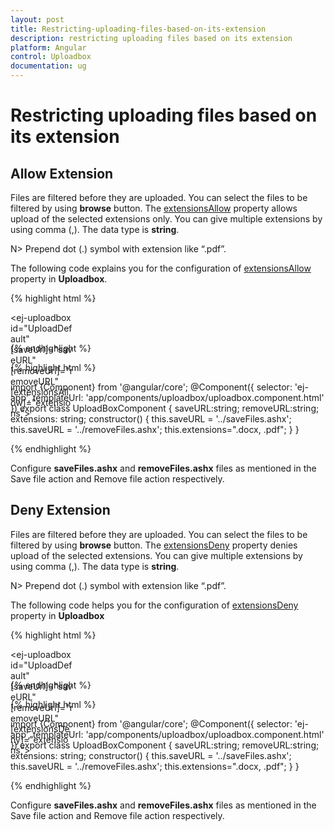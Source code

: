 ```yaml
---
layout: post
title: Restricting-uploading-files-based-on-its-extension
description: restricting uploading files based on its extension
platform: Angular
control: Uploadbox
documentation: ug
---
```


# Restricting uploading files based on its extension

## Allow Extension

Files are filtered before they are uploaded. You can select the files to be filtered by using **browse** button. The [extensionsAllow](https://help.syncfusion.com/api/js/ejuploadbox#members:extensionsallow) property allows upload of the selected extensions only. You can give multiple extensions by using comma (,).  The data type is **string**.

N> Prepend dot (.) symbol with extension like “.pdf”.

The following code explains you for the configuration of [extensionsAllow](https://help.syncfusion.com/api/js/ejuploadbox#members:extensionsallow) property in **Uploadbox**. 

{% highlight html %}

<div style="width:100px;height:35px;">

<ej-uploadbox id="UploadDefault" [saveUrl]="saveURL" [removeUrl]="removeURL" [extensionsAllow]="extensions"></ej-uploadbox>

</div>

{% endhighlight %}

{% highlight html %}

 import {Component} from '@angular/core';
    @Component({
    selector: 'ej-app',
        templateUrl: 'app/components/uploadbox/uploadbox.component.html'
    })
    export class UploadBoxComponent {
        saveURL:string;
        removeURL:string;
        extensions: string;
        constructor() {
        this.saveURL = '../saveFiles.ashx';
        this.saveURL = '../removeFiles.ashx';
        this.extensions=".docx, .pdf";
        }
    }

{% endhighlight %}

Configure **saveFiles.ashx** and **removeFiles.ashx** files as mentioned in the Save file action and Remove file action respectively. 

## Deny Extension

Files are filtered before they are uploaded. You can select the files to be filtered by using **browse** button. The [extensionsDeny](https://help.syncfusion.com/api/js/ejuploadbox#members:extensionsdeny) property denies upload of the selected extensions. You can give multiple extensions by using comma (,).  The data type is **string**.

N> Prepend dot (.) symbol with extension like “.pdf”.

The following code helps you for the configuration of [extensionsDeny](https://help.syncfusion.com/api/js/ejuploadbox#members:extensionsdeny) property in **Uploadbox**

{% highlight html %}

<div style="width:100px;height:35px;">

<ej-uploadbox id="UploadDefault" [saveUrl]="saveURL" [removeUrl]="removeURL" [extensionsDeny]="extensions"></ej-uploadbox>

</div>

{% endhighlight %}

{% highlight html %}

 import {Component} from '@angular/core';
    @Component({
    selector: 'ej-app',
        templateUrl: 'app/components/uploadbox/uploadbox.component.html'
    })
    export class UploadBoxComponent {
        saveURL:string;
        removeURL:string;
        extensions: string;
        constructor() {
        this.saveURL = '../saveFiles.ashx';
        this.saveURL = '../removeFiles.ashx';
        this.extensions=".docx, .pdf";
        }
    }

{% endhighlight %}

Configure **saveFiles.ashx** and **removeFiles.ashx** files as mentioned in the Save file action and Remove file action respectively.